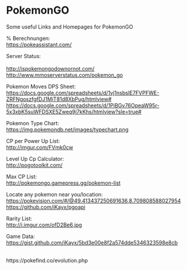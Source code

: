 # PokemonGO

Some useful Links and Homepages for PokemonGO

% Berechnungen:<br/>
https://pokeassistant.com/
<br/>

Server Status:
<br/><br/>
http://ispokemongodownornot.com/ <br/>
http://www.mmoserverstatus.com/pokemon_go

Pokemon Moves DPS Sheet:
<br/>
https://docs.google.com/spreadsheets/d/1vj1nsbsIE7FVPFWE-ZRFNgoszfgfDJ1MiT81d8XbPug/htmlview#
https://docs.google.com/spreadsheets/d/1PiBGv76OpeaW95r-5x3xbK5suWFDSXE5Zweq9j7kKhs/htmlview?sle=true#

Pokemon Type Chart:
<br/>
https://img.pokemondb.net/images/typechart.png

CP per Power Up List:
<br/>
http://imgur.com/FVmk0cw

Level Up Cp Calculator:
<br/>
http://pogotoolkit.com/

Max CP List:
<br/>
http://pokemongo.gamepress.gg/pokemon-list

Locate any pokemon near you/location:
<br/>
https://pokevision.com/#/@49.413437250691636,8.709808588027954<br/>
https://github.com/iKayx/pgoapi

Rarity List:
<br/>
http://i.imgur.com/ofD2Be6.jpg

Game Data:
<br/>
https://gist.github.com/iKayx/5bd3e00e8f2a574dde5346323598e8cb

<br/>
https://pokefind.co/evolution.php

